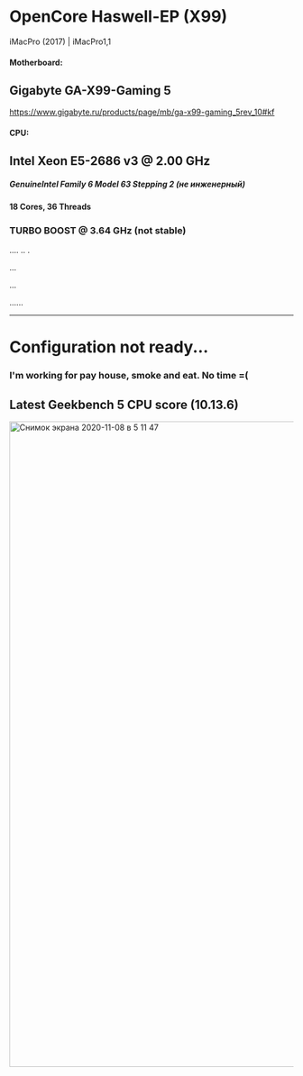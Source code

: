 # OpenCore Haswell-EP (X99)

iMacPro (2017) | iMacPro1,1

#### Motherboard:
## Gigabyte GA-X99-Gaming 5
https://www.gigabyte.ru/products/page/mb/ga-x99-gaming_5rev_10#kf

#### CPU:
## Intel Xeon E5-2686 v3 @ 2.00 GHz
##### GenuineIntel Family 6 Model 63 Stepping 2 (не инженерный)
#### 18 Cores, 36 Threads

##### 
### TURBO BOOST @ 3.64 GHz (not stable)


....
..
.


...


...

......
____

# Configuration not ready...

### I'm working for pay house, smoke and eat. No time =(

## Latest Geekbench 5 CPU score (10.13.6)

<img width="1146" alt="Снимок экрана 2020-11-08 в 5 11 47" src="https://user-images.githubusercontent.com/51009687/98455458-00557e00-2182-11eb-89ab-7dc946efbcf2.png">


